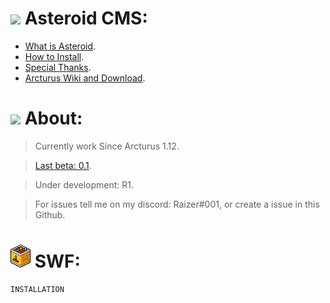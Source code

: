 # <img src="https://habborator.org/archive/icons/medium/v22_1.gif"> Asteroid CMS:

* [What is Asteroid](#).
* [How to Install](#).
* [Special Thanks](#).
* [Arcturus Wiki and Download](#).

# <img src="https://habborator.org/archive/icons/medium/go_arrow.gif"> About:

> Currently work Since Arcturus 1.12.

> [Last beta: 0.1](#).

> Under development: R1.

> For issues tell me on my discord: Raizer#001, or create a issue in this Github.

# <img src="https://raw.githubusercontent.com/Wulles/eyethatseeseverything/master/pwrup_pins.gif"> SWF:
```
INSTALLATION
```
